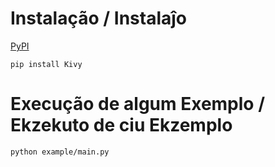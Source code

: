 # Instalação / Instalaĵo

[PyPI](https://pypi.org/project/Kivy/)

```
pip install Kivy
```



# Execução de algum Exemplo / Ekzekuto de ciu Ekzemplo

```
python example/main.py
```
